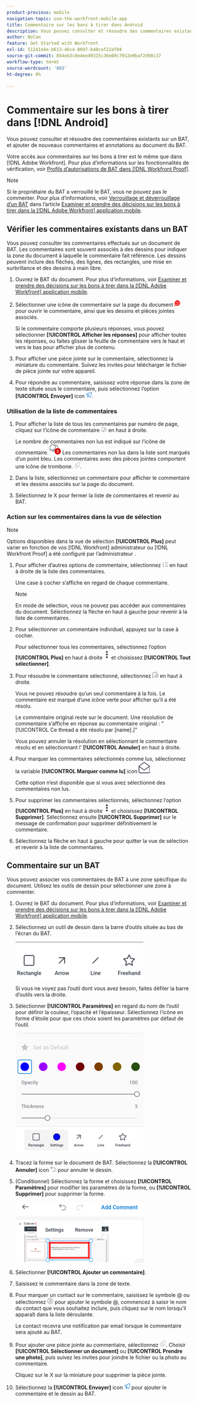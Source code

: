 ```yaml
---
product-previous: mobile
navigation-topic: use-the-workfront-mobile-app
title: Commentaire sur les bons à tirer dans Android
description: Vous pouvez consulter et résoudre des commentaires existants sur un BAT, et ajouter de nouveaux commentaires et annotations au document du BAT.
author: Nolan
feature: Get Started with Workfront
exl-id: 5124144e-b613-46c4-8697-b40caf22af04
source-git-commit: 854eb3c0e4ee49315c36e00c7012e0baf2d98c37
workflow-type: tm+mt
source-wordcount: '883'
ht-degree: 0%

---
```


# Commentaire sur les bons à tirer dans [!DNL Android]

Vous pouvez consulter et résoudre des commentaires existants sur un BAT, et ajouter de nouveaux commentaires et annotations au document du BAT.

Votre accès aux commentaires sur les bons à tirer est le même que dans [!DNL Adobe Workfront]. Pour plus d’informations sur les fonctionnalités de vérification, voir [Profils d’autorisations de BAT dans [!DNL Workfront Proof]](../../../workfront-proof/wp-acct-admin/account-settings/proof-perm-profiles-in-wp.md).

>[!NOTE]
>
>Si le propriétaire du BAT a verrouillé le BAT, vous ne pouvez pas le commenter. Pour plus d’informations, voir [Verrouillage et déverrouillage d’un BAT](../../../workfront-basics/mobile-apps/using-the-workfront-mobile-app/work-with-proofs-in-mobile-app.md#lock) dans l’article [Examiner et prendre des décisions sur les bons à tirer dans la [!DNL Adobe Workfront] application mobile](../../../workfront-basics/mobile-apps/using-the-workfront-mobile-app/work-with-proofs-in-mobile-app.md).

## Vérifier les commentaires existants dans un BAT

Vous pouvez consulter les commentaires effectués sur un document de BAT. Les commentaires sont souvent associés à des dessins pour indiquer la zone du document à laquelle le commentaire fait référence. Les dessins peuvent inclure des flèches, des lignes, des rectangles, une mise en surbrillance et des dessins à main libre.

1. Ouvrez le BAT du document. Pour plus d’informations, voir [Examiner et prendre des décisions sur les bons à tirer dans la [!DNL Adobe Workfront] application mobile](../../../workfront-basics/mobile-apps/using-the-workfront-mobile-app/work-with-proofs-in-mobile-app.md).
1. Sélectionner une icône de commentaire sur la page du document ![Icône Commentaire sur le document](assets/mobile-comment-icon-on-proofdoc-30x34.png) pour ouvrir le commentaire, ainsi que les dessins et pièces jointes associés.

   Si le commentaire comporte plusieurs réponses, vous pouvez sélectionner **[!UICONTROL Afficher les réponses]** pour afficher toutes les réponses, ou faites glisser la feuille de commentaire vers le haut et vers le bas pour afficher plus de contenu.

1. Pour afficher une pièce jointe sur le commentaire, sélectionnez la miniature du commentaire. Suivez les invites pour télécharger le fichier de pièce jointe sur votre appareil.
1. Pour répondre au commentaire, saisissez votre réponse dans la zone de texte située sous le commentaire, puis sélectionnez l’option **[!UICONTROL Envoyer]** icon ![Icône Envoyer](assets/mobile-send-icon-25x26.png).

### Utilisation de la liste de commentaires

1. Pour afficher la liste de tous les commentaires par numéro de page, cliquez sur l’icône de commentaire ![Icône Commentaire](assets/mobile-comment-icon-30x25.png) en haut à droite.

   Le nombre de commentaires non lus est indiqué sur l’icône de commentaire. ![Nombre de commentaires non lus](assets/mobile-unread-comments-icon-30x27.png) Les commentaires non lus dans la liste sont marqués d’un point bleu. Les commentaires avec des pièces jointes comportent une icône de trombone. ![[!UICONTROL Pièce jointe] icon](assets/mobile-paper-clip-icon.png).

1. Dans la liste, sélectionnez un commentaire pour afficher le commentaire et les dessins associés sur la page du document.
1. Sélectionnez le X pour fermer la liste de commentaires et revenir au BAT.

### Action sur les commentaires dans la vue de sélection

>[!NOTE]
>
>Options disponibles dans la vue de sélection **[!UICONTROL Plus]** peut varier en fonction de vos [!DNL Workfront] administrateur ou [!DNL Workfront Proof] a été configuré par l’administrateur .

1. Pour afficher d’autres options de commentaire, sélectionnez ![[!UICONTROL Liste des commentaires] icon](assets/mobile-listofcommentsicon-30x27.png) en haut à droite de la liste des commentaires.

   Une case à cocher s’affiche en regard de chaque commentaire.

   >[!NOTE]
   >
   >En mode de sélection, vous ne pouvez pas accéder aux commentaires du document. Sélectionnez la flèche en haut à gauche pour revenir à la liste de commentaires.

1. Pour sélectionner un commentaire individuel, appuyez sur la case à cocher.

   Pour sélectionner tous les commentaires, sélectionnez l’option **[!UICONTROL Plus]** en haut à droite ![Plus de menu](assets/mobile-verticalmoremenu-20x33.png) et choisissez **[!UICONTROL Tout sélectionner]**.

1. Pour résoudre le commentaire sélectionné, sélectionnez ![[!UICONTROL Résoudre le commentaire] icon](assets/mobile-resolvecomment-icon-30x30.png) en haut à droite.

   Vous ne pouvez résoudre qu’un seul commentaire à la fois. Le commentaire est marqué d’une icône verte pour afficher qu’il a été résolu.

   Le commentaire original reste sur le document. Une résolution de commentaire s’affiche en réponse au commentaire original : &quot;[!UICONTROL Ce thread a été résolu par [name].]&quot;

   Vous pouvez annuler la résolution en sélectionnant le commentaire résolu et en sélectionnant l’ **[!UICONTROL Annuler]** en haut à droite.

1. Pour marquer les commentaires sélectionnés comme lus, sélectionnez la variable **[!UICONTROL Marquer comme lu]** icon ![Marquer comme lu](assets/mobile-markread-icon-30x31.png).

   Cette option n’est disponible que si vous avez sélectionné des commentaires non lus.

1. Pour supprimer les commentaires sélectionnés, sélectionnez l’option **[!UICONTROL Plus]** en haut à droite ![Plus de menu](assets/mobile-verticalmoremenu-20x33.png) et choisissez **[!UICONTROL Supprimer]**. Sélectionnez ensuite **[!UICONTROL Supprimer]** sur le message de confirmation pour supprimer définitivement le commentaire.
1. Sélectionnez la flèche en haut à gauche pour quitter la vue de sélection et revenir à la liste de commentaires.

## Commentaire sur un BAT

Vous pouvez associer vos commentaires de BAT à une zone spécifique du document. Utilisez les outils de dessin pour sélectionner une zone à commenter.

1. Ouvrez le BAT du document. Pour plus d’informations, voir [Examiner et prendre des décisions sur les bons à tirer dans la [!DNL Adobe Workfront] application mobile](../../../workfront-basics/mobile-apps/using-the-workfront-mobile-app/work-with-proofs-in-mobile-app.md).
1. Sélectionnez un outil de dessin dans la barre d’outils située au bas de l’écran du BAT.

   ![Barre d’outils de commentaire de BAT](assets/android-proof-comment-toolbar-350x102.png)

   Si vous ne voyez pas l’outil dont vous avez besoin, faites défiler la barre d’outils vers la droite.

1. Sélectionner **[!UICONTROL Paramètres]** en regard du nom de l’outil pour définir la couleur, l’opacité et l’épaisseur. Sélectionnez l’icône en forme d’étoile pour que ces choix soient les paramètres par défaut de l’outil.

   ![Paramètres de l’outil de dessin](assets/android-drawingtoolsettings-350x328.png)

1. Tracez la forme sur le document de BAT. Sélectionnez la **[!UICONTROL Annuler]** icon ![Annuler](assets/android-undo-icon-30x31.png) pour annuler le dessin.
1. (Conditionnel) Sélectionnez la forme et choisissez **[!UICONTROL Paramètres]** pour modifier les paramètres de la forme, ou **[!UICONTROL Supprimer]** pour supprimer la forme.

   ![Menu Dessin](assets/android-drawing-settingsremove-350x166.png)

1. Sélectionner **[!UICONTROL Ajouter un commentaire]**.
1. Saisissez le commentaire dans la zone de texte.
1. Pour marquer un contact sur le commentaire, saisissez le symbole @ ou sélectionnez ![[!UICONTROL Tag Contact]](assets/mobile-tag-user-icon.png) pour ajouter le symbole @, commencez à saisir le nom du contact que vous souhaitez inclure, puis cliquez sur le nom lorsqu’il apparaît dans la liste déroulante.

   Le contact recevra une notification par email lorsque le commentaire sera ajouté au BAT.

1. Pour ajouter une pièce jointe au commentaire, sélectionnez ![[!UICONTROL Pièce jointe] icon](assets/mobile-paper-clip-icon.png). Choisir **[!UICONTROL Sélectionner un document]** ou **[!UICONTROL Prendre une photo]**, puis suivez les invites pour joindre le fichier ou la photo au commentaire.

   Cliquez sur le X sur la miniature pour supprimer la pièce jointe.

1. Sélectionnez la **[!UICONTROL Envoyer]** icon ![Icône Envoyer](assets/mobile-send-icon-25x26.png) pour ajouter le commentaire et le dessin au BAT.
